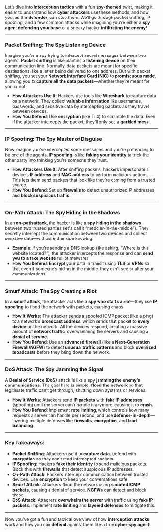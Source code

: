 Let’s dive into **interception tactics** with a fun **spy-themed** twist, making it easier to understand how **cyber attackers** use these methods, and how you, as the **defender**, can stop them. We’ll go through packet sniffing, IP spoofing, and a few common attacks while imagining you’re either a **spy agent defending your base** or a sneaky hacker **infiltrating the enemy**!

---

### **Packet Sniffing: The Spy Listening Device**
Imagine you’re a spy trying to intercept secret messages between two agents. **Packet sniffing** is like planting a **listening device** on their communication line. Normally, data packets are meant for specific destinations, like a letter being delivered to one address. But with packet sniffing, you set your **Network Interface Card (NIC)** to **promiscuous mode**, allowing you to **capture all the data packets**—whether they’re meant for you or not.

- **How Attackers Use It**: Hackers use tools like **Wireshark** to capture data on a network. They collect **valuable information** like usernames, passwords, and sensitive data by intercepting packets as they travel between devices.
- **How You Defend**: Use **encryption** (like TLS) to scramble the data. Even if the attacker intercepts the packet, they’ll only see a **garbled mess**.

---

### **IP Spoofing: The Spy Master of Disguise**
Now imagine you’ve intercepted some messages and you’re pretending to be one of the agents. **IP spoofing** is like **faking your identity** to trick the other party into thinking you’re someone they trust.

- **How Attackers Use It**: After sniffing packets, hackers impersonate a device’s **IP address** and **MAC address** to perform malicious actions. This lets them send packets that look like they’re coming from a trusted source.
- **How You Defend**: Set up **firewalls** to detect unauthorized IP addresses and **block suspicious traffic**.

---

### **On-Path Attack: The Spy Hiding in the Shadows**
In an **on-path attack**, the hacker is like a **spy hiding in the shadows** between two trusted parties (let's call it “meddler-in-the-middle”). They secretly intercept the communication between two devices and collect sensitive data—without either side knowing.

- **Example**: If you’re sending a DNS lookup (like asking, “Where is this website located?”), the attacker intercepts the response and can **send you to a fake website** full of malware!
- **How You Defend**: **Encrypt** your data in transit using **TLS** or **VPNs** so that even if someone’s hiding in the middle, they can’t see or alter your communications.

---

### **Smurf Attack: The Spy Creating a Riot**
In a **smurf attack**, the attacker acts like a **spy who starts a riot**—they use **IP spoofing** to flood the network with packets, causing chaos.

- **How It Works**: The attacker sends a spoofed ICMP packet (like a ping) to a network’s **broadcast address**, which sends that packet to **every device** on the network. All the devices respond, creating a massive amount of **network traffic**, overwhelming the servers and causing a **denial of service**.
- **How You Defend**: Use an **advanced firewall** (like a **Next-Generation Firewall/NGFW**) to detect **unusual traffic patterns** and block **oversized broadcasts** before they bring down the network.

---

### **DoS Attack: The Spy Jamming the Signal**
A **Denial of Service (DoS)** attack is like a spy **jamming the enemy’s communications**. The goal here is simple: **flood the network** so that legitimate traffic can’t get through, shutting down systems or services.

- **How It Works**: Attackers send **IP packets** with **fake IP addresses** (spoofing) until the server can’t handle it anymore, causing it to **crash**.
- **How You Defend**: Implement **rate limiting**, which controls how many requests a server can handle per second, and use **defense-in-depth**—layering multiple defenses like **firewalls**, **encryption**, and **load balancing**.

---

### **Key Takeaways:**
- **Packet Sniffing**: Attackers use it to **capture data**. Defend with **encryption** so they can’t read intercepted packets.
- **IP Spoofing**: Hackers **fake their identity** to send malicious packets. Block this with **firewalls** that detect suspicious IP addresses.
- **On-Path Attack**: Hackers intercept communication between trusted devices. Use **encryption** to keep your conversations safe.
- **Smurf Attack**: Attackers flood the network using **spoofed ICMP packets**, causing a denial of service. **NGFWs** can detect and block these.
- **DoS Attack**: Attackers **overwhelm the server** with traffic using **fake IP packets**. Implement **rate limiting** and **layered defenses** to mitigate this.

---

Now you’ve got a fun and tactical overview of how **interception attacks** work and how you can **defend** against them like a true **cyber-spy agent**!
